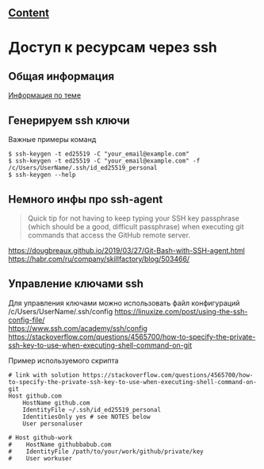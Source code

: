 ## [Content](../contents.md)

# Доступ к ресурсам через ssh

## Общая информация
[Информация по теме](https://docs.github.com/ru/authentication/connecting-to-github-with-ssh/generating-a-new-ssh-key-and-adding-it-to-the-ssh-agent)

## Генерируем ssh ключи

Важные примеры команд
```
$ ssh-keygen -t ed25519 -C "your_email@example.com"
$ ssh-keygen -t ed25519 -C "your_email@example.com" -f /c/Users/UserName/.ssh/id_ed25519_personal
$ ssh-keygen --help
```

## Немного инфы про ssh-agent  

> Quick tip for not having to keep typing your SSH key passphrase (which should be a good, difficult passphrase) when executing git commands that access the GitHub remote server.

https://dougbreaux.github.io/2019/03/27/Git-Bash-with-SSH-agent.html  
https://habr.com/ru/company/skillfactory/blog/503466/  


## Управление ключами ssh
Для управления ключами можно использовать файл конфигураций /c/Users/UserName/.ssh/config
https://linuxize.com/post/using-the-ssh-config-file/  
https://www.ssh.com/academy/ssh/config  
https://stackoverflow.com/questions/4565700/how-to-specify-the-private-ssh-key-to-use-when-executing-shell-command-on-git

Пример используемого скрипта
````
# link with solution https://stackoverflow.com/questions/4565700/how-to-specify-the-private-ssh-key-to-use-when-executing-shell-command-on-git
Host github.com
    HostName github.com
    IdentityFile ~/.ssh/id_ed25519_personal
    IdentitiesOnly yes # see NOTES below
    User personaluser

# Host github-work
#    HostName githubbabub.com
#    IdentityFile /path/to/your/work/github/private/key
#    User workuser
````



